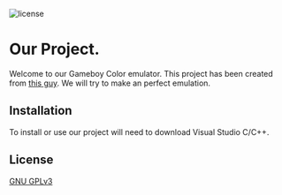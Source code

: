 ![license](https://img.shields.io/badge/License-GNU--GPLv3-success)
# Our Project.
Welcome to our Gameboy Color emulator. This project has been created from
[this guy](https://github.com/solbarda). We will try to make an perfect emulation.
## Installation
To install or use our project will need to download Visual Studio C/C++.
## License
[GNU GPLv3 ](https://choosealicense.com/licenses/gpl-3.0/)